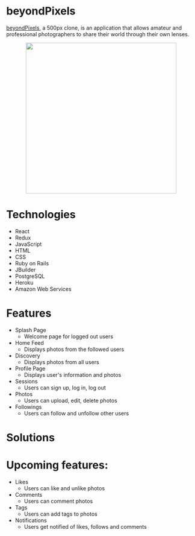 # beyondPixels
[beyondPixels](https://beyondpixels.herokuapp.com/), a 500px clone, is an application that allows amateur and professional photographers to share their world through their own lenses.

<p align="center">
  <img height="400" src="/app/assets/images/home_feed.png">
</p>

# Technologies
* React
* Redux
* JavaScript
* HTML
* CSS
* Ruby on Rails
* JBuilder
* PostgreSQL
* Heroku
* Amazon Web Services

# Features
* Splash Page
   * Welcome page for logged out users
* Home Feed
   * Displays photos from the followed users
* Discovery
   * Displays photos from all users
* Profile Page
   * Displays user's information and photos
* Sessions
   * Users can sign up, log in, log out 
* Photos
   * Users can upload, edit, delete photos
* Followings
   * Users can follow and unfollow other users

# Solutions
    
# Upcoming features:

* Likes
    - Users can like and unlike photos
* Comments
    - Users can comment photos
* Tags
    - Users can add tags to photos
* Notifications
    - Users get notified of likes, follows and comments 
